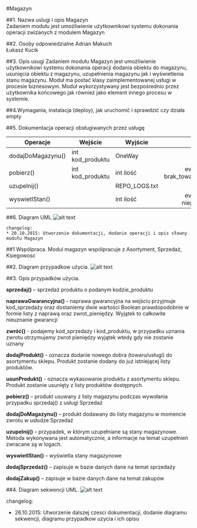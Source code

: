 #Magazyn

##1. Nazwa uslugi i opis 
Magazyn <br>
Zadaniem modułu jest umożliwienie użytkownikowi systemu dokonania operacji zwizanych z modulem Magazyn

##2. Osoby odpowiedzialne
Adrian Makuch <br>
Łukasz Kucik

##3. Opis usugi
Zadaniem modułu Magazyn jest umożliwienie użytkownikowi systemu dokonania operacji dodania obiektu do magazynu, usunięcia obiektu z magazynu, uzupełnienia magazynu jak i wyświetlenia stanu magazynu. Moduł ma postać klasy zaimplementowanej usługi w procesie biznesowym. Moduł wykorzystywany jest bezpośrednio przez użytkownika końcowego jak również jako element innego procesu w systemie.

##4.Wymagania, instalacja (deploy), jak uruchomić i sprawdzić czy działa
empty

##5. Dokumentacja operacji obsługiwanych przez usługę 

| Operacje           | Wejście                                          | Wyjście   | Wyjatki |
| ------------------ | ------------------------------------------------ | -------   | :---: |
| dodajDoMagazynu()  | int kod_produktu                                 | OneWay    |       |
| pobierz()          | int kod_produktu                                 | int ilość | eventException brak_towaru,niepoprawny_kod | 
| uzupelnij()        |                                                  | REPO_LOGS.txt    |       |
| wyswietlStan()     |                                                  | int ilość| eventException niepoprawny_kod|


##6. Diagram UML
![alt text](https://github.com/pk-azu-2015/shop/blob/master/doc/Magazyn/Capture.JPG)

```
changelog:
* 20.10.2015: Utworzenie dokumentacji, dodanie operacji i opis słowny modułu Magazyn
```



##1 Wspólpraca.
Modul magazyn wspólpracuje z Asortyment, Sprzedaż, Ksiegowosc

##2. Diagram przypadkow użycia.
![alt text](https://github.com/pk-azu-2015/shop/blob/master/doc/Magazyn/UseCaseDiagram.jpg)

##3. Opis przypadków użycia.

**sprzedaj()** – sprzedaż produktu o podanym kodzie_produktu

**naprawaGwarancyjna()** - naprawa gwarancyjna na wejściu przyjmuje kod_sprzedaży oraz 
dostaniemy dwie wartości Boolean prawdopodobnie w formie listy z naprawą oraz 
zwrot_pieniędzy. Wyjątek to całkowite nieuznanie gwarancji

**zwróć()** - podajemy kod_sprzedaży i kod_produktu, w przypadku uznania zwrotu
otrzymujemy zwrot pieniędzy wyjątek wtedy gdy nie zostanie uznany

**dodajProdukt()** - oznacza dodanie nowego dobra (towaru/usługi) do asortymentu sklepu.
Produkt zostanie dodany do już istniejącej listy produktów.

**usunProdukt()** - oznacza wykasowanie produktu z asortymentu sklepu. Produkt zostanie
usunięty z listy produktów dostępnych.

**pobierz()** – produkt usuwany z listy magazynu podczas wywołania przypadku sprzedaj() z usługi Sprzedaż

**dodajDoMagazynu()** – produkt dodawany do listy magazynu w momencie zwrotu w usłudze Sprzedaż

**uzupelnij()** – przypadek, w którym uzupełniane są stany magazynowe. Metoda wykonywana jest automatycznie, a informacje na temat uzupełnień zwracane są w logach.

**wyswietlStan()** – wyświetla stany magazynowe

**dodajSprzedaż()** – zapisuje w bazie danych dane na temat sprzedaży

**dodajZakup()** – zapisuje w bazie danych dane na temat zakupów 


##4.  Diagram sekwencji UML.
![alt text](https://github.com/pk-azu-2015/shop/blob/master/doc/Magazyn/SequenceDiagram.jpg)


changelog:
* 26.10.2015: Utworzenie dalszej czesci dokumentacji, dodanie diagramu sekwencji, diagramu przypadkow uzycia i ich opisu
```
